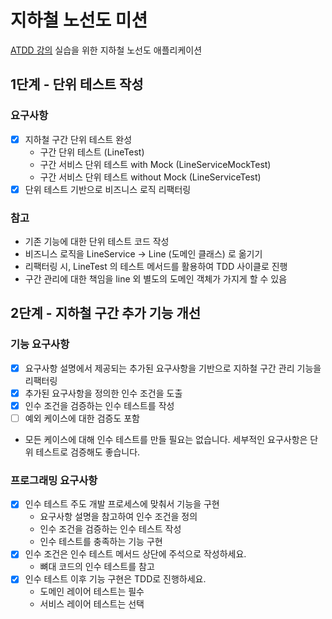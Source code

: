 # 지하철 노선도 미션
[ATDD 강의](https://edu.nextstep.camp/c/R89PYi5H) 실습을 위한 지하철 노선도 애플리케이션

## 1단계 - 단위 테스트 작성
### 요구사항
- [x] 지하철 구간 단위 테스트 완성
  - 구간 단위 테스트 (LineTest)
  - 구간 서비스 단위 테스트 with Mock (LineServiceMockTest)
  - 구간 서비스 단위 테스트 without Mock (LineServiceTest)
- [x] 단위 테스트 기반으로 비즈니스 로직 리팩터링

### 참고
- 기존 기능에 대한 단위 테스트 코드 작성
- 비즈니스 로직을 LineService -> Line (도메인 클래스) 로 옮기기
- 리팩터링 시, LineTest 의 테스트 메서드를 활용하여 TDD 사이클로 진행
- 구간 관리에 대한 책임을 line 외 별도의 도메인 객체가 가지게 할 수 있음

## 2단계 - 지하철 구간 추가 기능 개선
### 기능 요구사항
- [x] 요구사항 설명에서 제공되는 추가된 요구사항을 기반으로 지하철 구간 관리 기능을 리팩터링
- [x] 추가된 요구사항을 정의한 인수 조건을 도출
- [x] 인수 조건을 검증하는 인수 테스트를 작성
- [ ] 예외 케이스에 대한 검증도 포함
- 모든 케이스에 대해 인수 테스트를 만들 필요는 없습니다. 세부적인 요구사항은 단위 테스트로 검증해도 좋습니다.
### 프로그래밍 요구사항
- [x] 인수 테스트 주도 개발 프로세스에 맞춰서 기능을 구현
  - 요구사항 설명을 참고하여 인수 조건을 정의
  - 인수 조건을 검증하는 인수 테스트 작성
  - 인수 테스트를 충족하는 기능 구현
- [x] 인수 조건은 인수 테스트 메서드 상단에 주석으로 작성하세요.
  - 뼈대 코드의 인수 테스트를 참고
- [x] 인수 테스트 이후 기능 구현은 TDD로 진행하세요.
  - 도메인 레이어 테스트는 필수
  - 서비스 레이어 테스트는 선택
